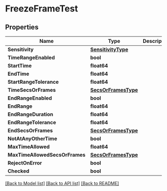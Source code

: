 # FreezeFrameTest

## Properties

Name | Type | Description | Notes
------------ | ------------- | ------------- | -------------
**Sensitivity** | [**SensitivityType**](sensitivity_type.md) |  | [optional] 
**TimeRangeEnabled** | **bool** |  | [optional] 
**StartTime** | **float64** |  | [optional] 
**EndTime** | **float64** |  | [optional] 
**StartRangeTolerance** | **float64** |  | [optional] 
**TimeSecsOrFrames** | [**SecsOrFramesType**](secs_or_frames_type.md) |  | [optional] 
**EndRangeEnabled** | **bool** |  | [optional] 
**EndRange** | **float64** |  | [optional] 
**EndRangeDuration** | **float64** |  | [optional] 
**EndRangeTolerance** | **float64** |  | [optional] 
**EndSecsOrFrames** | [**SecsOrFramesType**](secs_or_frames_type.md) |  | [optional] 
**NotAtAnyOtherTime** | **bool** |  | [optional] 
**MaxTimeAllowed** | **float64** |  | [optional] 
**MaxTimeAllowedSecsOrFrames** | [**SecsOrFramesType**](secs_or_frames_type.md) |  | [optional] 
**RejectOnError** | **bool** |  | [optional] 
**Checked** | **bool** |  | [optional] 

[[Back to Model list]](../README.md#documentation-for-models) [[Back to API list]](../README.md#documentation-for-api-endpoints) [[Back to README]](../README.md)


